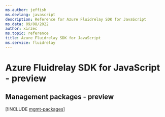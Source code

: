 ```yaml
---
ms.author: jeffish
ms.devlang: javascript
description: Reference for Azure Fluidrelay SDK for JavaScript
ms.data: 09/08/2022
author: xirzec
ms.topic: reference
title: Azure Fluidrelay SDK for JavaScript
ms.service: fluidrelay
---
```

# Azure Fluidrelay SDK for JavaScript - preview

## Management packages - preview
[!INCLUDE [mgmt-packages](fluidrelay-mgmt-index.md)]
